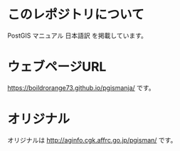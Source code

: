 # このレポジトリについて

PostGIS マニュアル 日本語訳 を掲載しています。

# ウェブページURL

https://boildrorange73.github.io/pgismanja/ です。

# オリジナル

オリジナルは http://aginfo.cgk.affrc.go.jp/pgisman/ です。

